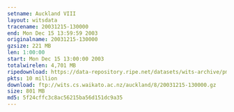 ```yaml
---
setname: Auckland VIII
layout: witsdata
tracename: 20031215-130000
end: Mon Dec 15 13:59:59 2003
originalname: 20031215-130000
gzsize: 221 MB
len: 1:00:00
start: Mon Dec 15 13:00:00 2003
totalwirelen: 4,701 MB
ripedownload: https://data-repository.ripe.net/datasets/wits-archive/pma/long/auck/8//20031215-130000.gz
pkts: 10 million
download: ftp://wits.cs.waikato.ac.nz/auckland/8/20031215-130000.gz
size: 801 MB
md5: 5f24cffc3c8ac56215ba56d151dc9a35
---
```

